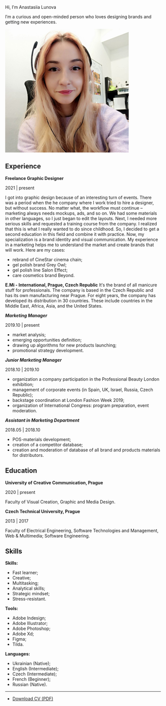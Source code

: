 Hi, I′m Anastasiia Lunova

I′m a curious and open-minded person who loves designing brands and getting new experiences.

![Photo of me with headphones at work.](images/photo1.jpg)


## Experience

**Freelance Graphic Designer**

2021 | present

I got into graphic design because of an interesting turn of events. There was a period when the he company where I work tried to hire a designer, but without success. No matter what, the workflow must continue – marketing always needs mockups, ads, and so on. We had some materials in other languages, so I just began to edit the layouts. Next, I needed more serious skills and requested a training course from the company. I realized that this is what I really wanted to do since childhood. So, I decided to get a second education in this field and combine it with practice.
Now, my specialization is a brand identity and visual communication. My experience in a marketing helps me to understand the market and create brands that will work.
Here are my cases:
- rebrand of CineStar cinema chain;
- gel polish brand Grey Owl;
- gel polish line Salon Effect;
- care cosmetics brand Beyond.




**E.Mi - International, Prague, Czech Republic**
It′s the brand of all manicure stuff for professionals. The company is based in the Czech Republic and has its own manufacturing near Prague. For eight years, the company has developed its distribution in 30 countries. These include countries in the Middle East, Africa, Asia, and the United States.

***Marketing Manager***

2019.10 | present

- market analysis; 
- emerging opportunities definition;
- drawing up algorithms for new products launching;
- promotional strategy development.

***Junior Marketing Manager***

2018.10 | 2019.10

- organization a company participation in the Professional Beauty London exhibition;
- management of corporate events (in Spain, UK, Israel, Russia, Czech Republic);
- backstage coordination at London Fashion Week 2019;
- organization of International Congress: program preparation, event moderation.

***Assistant in Marketing Department***

2018.05 | 2018.10

- POS-materials development;
- creation of a competitor database;
- creation and moderation of database of all brand and products materials for distributors.





## Education

**University of Creative Communication, Prague**

2020 | present

Faculty of Visual Creation,
Graphic and Media Design.


**Czech Technical University, Prague**

2013 | 2017

Faculty of Electrical Engineering,
Software Technologies and Management,
Web & Multimedia; Software Engineering.


## Skills

**Skills:**
- Fast learner;
- Creative;
- Multitasking;
- Analytical skills;
- Strategic mindset;
- Stress-resistant.

**Tools:**
- Adobe Indesign;
- Adobe Illustrator;
- Adobe Photoshop;
- Adobe Xd;
- Figma;
- Tilda.

**Languages:**
- Ukrainian (Native);
- English (Intermediate);
- Czech (Intermediate);
- French (Beginner);
- Russian (Native).

______

- [Download CV (PDF)](images/cv-2022-12-Lunova.pdf)
